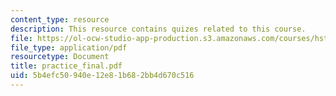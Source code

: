 ```yaml
---
content_type: resource
description: This resource contains quizes related to this course.
file: https://ol-ocw-studio-app-production.s3.amazonaws.com/courses/hst-161-molecular-biology-and-genetics-in-modern-medicine-fall-2007/5b4efc50940e12e81b682bb4d670c516_practice_final.pdf
file_type: application/pdf
resourcetype: Document
title: practice_final.pdf
uid: 5b4efc50-940e-12e8-1b68-2bb4d670c516
---
```

